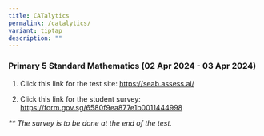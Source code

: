 ```yaml
---
title: CATalytics
permalink: /catalytics/
variant: tiptap
description: ""
---
```

<h3>Primary 5 Standard Mathematics (02 Apr 2024 - 03 Apr 2024)</h3>
<p></p>
<ol data-tight="true" class="tight">
<li>
<p>Click this link for the test site: <a href="https://seab.assess.ai/" rel="noopener noreferrer nofollow" target="_blank">https://seab.assess.ai/</a>
</p>
<p></p>
</li>
<li>
<p>Click this link for the student survey: <a href="https://form.gov.sg/6580f9ea877e1b0011444998" rel="noopener noreferrer nofollow" target="_blank">https://form.gov.sg/6580f9ea877e1b0011444998</a>
</p>
</li>
</ol>
<p><em>** The survey is to be done at the end of the test.</em>
</p>